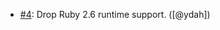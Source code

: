- [#4](https://github.com/rubocop/rubocop-committee/pull/4): Drop Ruby 2.6 runtime support. ([@ydah])
